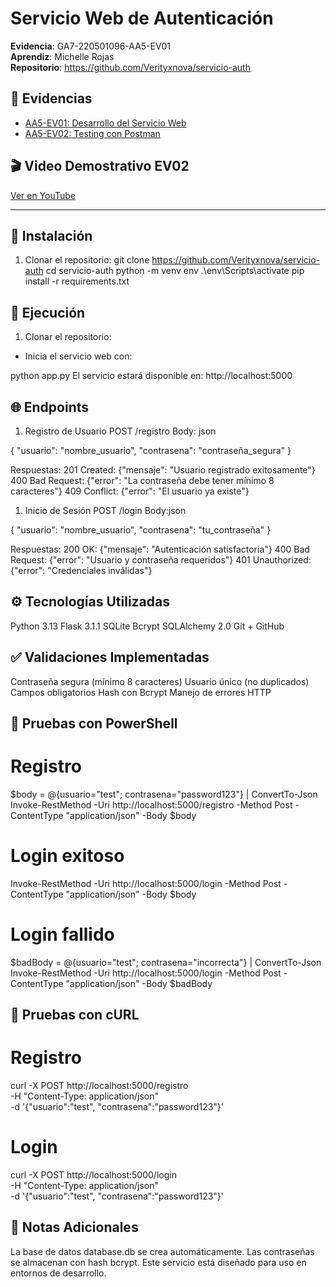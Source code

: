 # Servicio Web de Autenticación 
**Evidencia**: GA7-220501096-AA5-EV01  
**Aprendiz**: Michelle Rojas  
**Repositorio**: https://github.com/Verityxnova/servicio-auth

## 📂 Evidencias
- [AA5-EV01: Desarrollo del Servicio Web](./AA5-EV01)
- [AA5-EV02: Testing con Postman](./AA5-EV02)

## 🎬 Video Demostrativo EV02
[Ver en YouTube](https://youtu.be/jS4c5To6cgk)

---

## 🔧 Instalación

 1. Clonar el repositorio:
git clone https://github.com/Verityxnova/servicio-auth cd servicio-auth
python -m venv env
.\env\Scripts\activate
pip install -r requirements.txt

## 🚀 Ejecución

1. Clonar el repositorio:
- Inicia el servicio web con:

python app.py
El servicio estará disponible en:
http://localhost:5000


## 🌐 Endpoints 
1. Registro de Usuario
POST /registro
Body: json

{
  "usuario": "nombre_usuario",
  "contrasena": "contraseña_segura"
}

Respuestas:
201 Created: {"mensaje": "Usuario registrado exitosamente"}
400 Bad Request: {"error": "La contraseña debe tener mínimo 8 caracteres"}
409 Conflict: {"error": "El usuario ya existe"}

1. Inicio de Sesión
POST /login
Body:json

{
  "usuario": "nombre_usuario",
  "contrasena": "tu_contraseña"
}

Respuestas:
200 OK: {"mensaje": "Autenticación satisfactoria"}
400 Bad Request: {"error": "Usuario y contraseña requeridos"}
401 Unauthorized: {"error": "Credenciales inválidas"}

## ⚙️ Tecnologías Utilizadas
Python 3.13
Flask 3.1.1
SQLite
Bcrypt
SQLAlchemy 2.0
Git + GitHub

## ✅ Validaciones Implementadas
Contraseña segura (mínimo 8 caracteres)
Usuario único (no duplicados)
Campos obligatorios
Hash con Bcrypt
Manejo de errores HTTP

## 🧪 Pruebas con PowerShell

# Registro
$body = @{usuario="test"; contrasena="password123"} | ConvertTo-Json
Invoke-RestMethod -Uri http://localhost:5000/registro -Method Post -ContentType "application/json" -Body $body

# Login exitoso
Invoke-RestMethod -Uri http://localhost:5000/login -Method Post -ContentType "application/json" -Body $body

# Login fallido
$badBody = @{usuario="test"; contrasena="incorrecta"} | ConvertTo-Json
Invoke-RestMethod -Uri http://localhost:5000/login -Method Post -ContentType "application/json" -Body $badBody

## 🧪 Pruebas con cURL

# Registro
curl -X POST http://localhost:5000/registro \
  -H "Content-Type: application/json" \
  -d '{"usuario":"test", "contrasena":"password123"}'

# Login
curl -X POST http://localhost:5000/login \
  -H "Content-Type: application/json" \
  -d '{"usuario":"test", "contrasena":"password123"}'


## 📝 Notas Adicionales
La base de datos database.db se crea automáticamente.
Las contraseñas se almacenan con hash bcrypt.
Este servicio está diseñado para uso en entornos de desarrollo.



